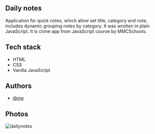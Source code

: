 ## Daily notes

Application for quick notes, which allow set title, category and note, includes dynamic grouping notes by category. It was wrotten in plain JavaScript. It is clone app from JavaScript course by MMCSchools.











## Tech stack

 - HTML
 - CSS
 - Vanilla JavaScript

## Authors

- [@me](https://www.github.com/michalmlk)


## Photos
![dailynotes](https://user-images.githubusercontent.com/60189836/156882455-69245952-d6f3-4b8e-83ef-3d7822031bfa.jpg)